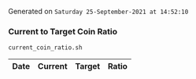 Generated on `Saturday 25-September-2021 at 14:52:10`

### Current to Target Coin Ratio
`current_coin_ratio.sh`

Date|Current|Target|Ratio
---|---|---|---
